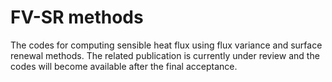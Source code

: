 # FV-SR methods
The codes for computing sensible heat flux using flux variance and surface renewal methods. The related publication is currently under review and the codes will become available after the final acceptance.
